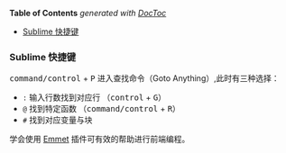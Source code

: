 <!-- START doctoc generated TOC please keep comment here to allow auto update -->
<!-- DON'T EDIT THIS SECTION, INSTEAD RE-RUN doctoc TO UPDATE -->
**Table of Contents**  *generated with [DocToc](https://github.com/thlorenz/doctoc)*

- [Sublime 快捷键](#sublime-%E5%BF%AB%E6%8D%B7%E9%94%AE)

<!-- END doctoc generated TOC please keep comment here to allow auto update -->

### Sublime 快捷键
<kbd>command/control</kbd> + <kbd>P</kbd> 进入查找命令（Goto Anything）,此时有三种选择：

* `:` 输入行数找到对应行 （<kbd>control</kbd> + <kbd>G</kbd>）
* `@` 找到特定函数 （<kbd>command/control</kbd> + <kbd>R</kbd>）
* `#` 找到对应变量与块

学会使用 [Emmet](http://emmet.io/) 插件可有效的帮助进行前端编程。
